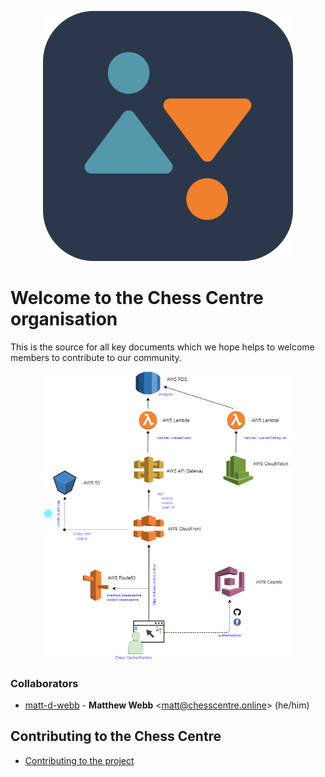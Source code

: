 <!--lint disable no-literal-urls-->
<p align="center">
  <a href="https://bradford.chesscentre.online/#!/">
    <img
      alt="The Chess Centre"
      src="https://github.com/Chess-Centre/welcome/blob/master/img/bcc-dark-logo.png"
      width="400"
    />
  </a>
</p>

# Welcome to the Chess Centre organisation

This is the source for all key documents which we hope helps to welcome members to contribute to our community.

<!--lint disable no-literal-urls-->
<p align="center">
  <a href="https://bradford.chesscentre.online/#!/">
    <img
      alt="The Chess Centre Archiecture"
      src="https://github.com/Chess-Centre/welcome/blob/master/img/bcc-architecture.png"
      width="400"
    />
  </a>
</p>

### Collaborators
* [matt-d-webb](https://github.com/matt-d-webb) -
**Matthew Webb** &lt;matt@chesscentre.online&gt; (he/him)

## Contributing to the Chess Centre

* [Contributing to the project][]


[Contributing to the project]: CONTRIBUTING.md